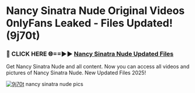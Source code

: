 # Nancy Sinatra Nude Original Videos 0nlyFans Leaked - Files Updated! (9j70t)

<h3>🔴 CLICK HERE 🌐==►► <a href="https://tinyurl.com/52m3yx9h" rel="nofollow">Nancy Sinatra Nude Updated Files</a></h3>

Get Nancy Sinatra Nude and all content. Now you can access all videos and pictures of Nancy Sinatra Nude. New Updated Files 2025!

[![9j70t](https://i.imgur.com/TnHtlc8.gif)](https://tinyurl.com/52m3yx9h)
nancy sinatra nude pics